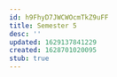 ```yaml
---
id: h9FhyD7JWCWOcmTkZ9uFF
title: Semester 5
desc: ''
updated: 1629137841229
created: 1628701020095
stub: true
---
```


